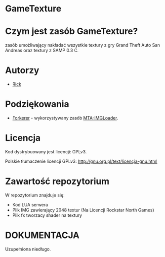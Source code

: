 # GameTexture

Czym jest zasób GameTexture?
===========
zasób umożliwający nakładać wszystkie textury z gry Grand Theft Auto San Andreas oraz textury z SAMP 0.3 C.

Autorzy
========================================================================

- [Rick](https://github.com/httpRick) <Main Developer>

Podziękowania
========================================================================
- [Forkerer](https://github.com/forkerer) <Support> - wykorzystywany zasób [MTA-IMGLoader](https://github.com/forkerer/MTA-IMGLoader).

Licencja
========================================================================

Kod dystrybuowany jest licencji: GPLv3.

Polskie tłumaczenie licencji GPLv3: http://gnu.org.pl/text/licencja-gnu.html

Zawartość repozytorium
========================================================================

W repozytorium znajduje się:
* Kod LUA serwera
* Plik IMG zawierający 2048 textur (Na Licencji Rockstar North Games)
* Plik fx tworzacy shader na textury


DOKUMENTACJA
========================================================================

Uzupełniona niedługo.
